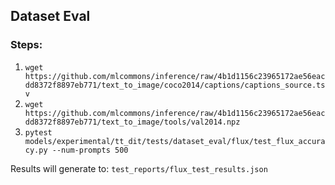 ## Dataset Eval

### Steps:

1. `wget https://github.com/mlcommons/inference/raw/4b1d1156c23965172ae56eacdd8372f8897eb771/text_to_image/coco2014/captions/captions_source.tsv`
2. `wget https://github.com/mlcommons/inference/raw/4b1d1156c23965172ae56eacdd8372f8897eb771/text_to_image/tools/val2014.npz`
3. `pytest models/experimental/tt_dit/tests/dataset_eval/flux/test_flux_accuracy.py --num-prompts 500`

Results will generate to: `test_reports/flux_test_results.json`
